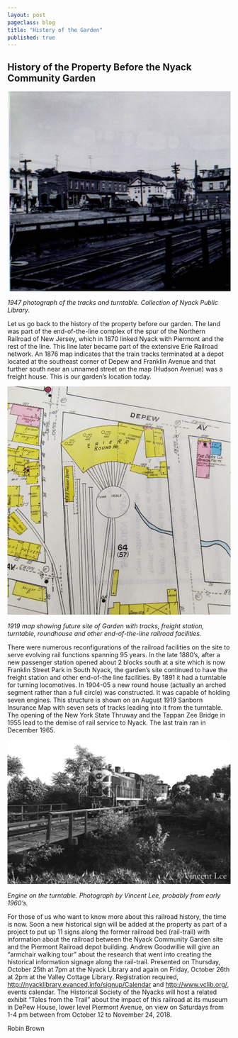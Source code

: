 ```yaml
---
layout: post
pageclass: blog
title: "History of the Garden"
published: true
---
```


## History of the Property Before the Nyack Community Garden

<img src="/images/1947 photograph of turntable at left is 46 s. franklin.jpeg" alt="Train turntable in the garden area in Nyack, 1947" width="600"/>

*1947 photograph of the tracks and turntable. Collection of Nyack Public Library.*

Let us go back to the history of the property before our garden. The land was part of the end-of-the-line complex of the spur of the Northern Railroad of New Jersey, which in 1870 linked Nyack with Piermont and the rest of the line. This line later became part of the extensive Erie Railroad network. An 1876 map indicates that the train tracks terminated at a depot located at the southeast corner of Depew and Franklin Avenue and that further south near an unnamed street on the map (Hudson Avenue) was a freight house. This is our garden’s location today.

<img src="/images/1919 map detail of garden area.jpeg" alt="Map of the garden area in 1919, with railway" width="600"/>

*1919 map showing future site of Garden with tracks, freight station, turntable, roundhouse and other end-of-the-line railroad facilities.*

There were numerous reconfigurations of the railroad facilities on the site to serve evolving rail functions spanning 95 years. In the late 1880’s, after a new passenger station opened about 2 blocks south at a site which is now Franklin Street Park in South Nyack, the garden’s site continued to have the freight station and other end-of-the line facilities. By 1891 it had a turntable for turning locomotives. In 1904-05 a new round house (actually an arched segment rather than a full circle) was constructed. It was capable of holding seven engines. This structure is shown on an August 1919 Sanborn Insurance Map with seven sets of tracks leading into it from the turntable. The opening of the New York State Thruway and the Tappan Zee Bridge in 1955 lead to the demise of rail service to Nyack. The last train ran in December 1965.

<img src="/images/Erie909TrntableNyack  Vincent Lee.jpeg" alt="A railroad train on a turntable" width="600"/>

*Engine on the turntable. Photograph by Vincent Lee, probably from early 1960’s.*

For those of us who want to know more about this railroad history, the time is now. Soon a new historical sign will be added at the property as part of a project to put up 11 signs along the former railroad bed (rail-trail) with information about the railroad between the Nyack Community Garden site and the Piermont Railroad depot building. Andrew Goodwillie will give an “armchair walking tour” about the research that went into creating the historical information signage along the rail-trail. Presented on Thursday, October 25th at 7pm at the Nyack Library and again on Friday, October 26th at 2pm at the Valley Cottage Library. Registration required, http://nyacklibrary.evanced.info/signup/Calendar and http://www.vclib.org/, events calendar. The Historical Society of the Nyacks will host a related exhibit “Tales from the Trail” about the impact of this railroad at its museum in DePew House, lower level Piermont Avenue, on view on Saturdays from 1-4 pm between from October 12 to November 24, 2018.

Robin Brown







